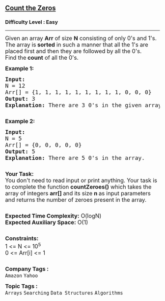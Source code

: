 <h2><a href="https://www.geeksforgeeks.org/problems/count-the-zeros2550/1?page=5&category%5B%5D=Arrays&sortBy=submissions">Count the Zeros</a></h2><h3>Difficulty Level : Easy</h3><hr><div class="problems_problem_content__Xm_eO"><p><span style="font-size: 18px;">Given an array <strong>Arr</strong> of size <strong>N</strong> consisting of only 0's and 1's. The array&nbsp;is<strong> sorted</strong> in such a manner that all the 1's are placed first and then they are&nbsp;followed by all the 0's. Find&nbsp;the<strong> count</strong> of all the 0's.</span></p>
<p><span style="font-size: 18px;"><strong>Example 1:</strong></span></p>
<pre><span style="font-size: 18px;"><strong>Input:
</strong>N = 12
Arr[] = {1, 1, 1, 1, 1, 1, 1, 1, 1,&nbsp;0, 0, 0}
<strong>Output:</strong> 3
<strong>Explanation:</strong> There are 3 0's in the given array.
</span></pre>
<p><br><span style="font-size: 18px;"><strong>Example 2:</strong></span></p>
<pre><span style="font-size: 18px;"><strong>Input:
</strong>N = 5
Arr[] = {0, 0, 0, 0, 0}
<strong>Output:</strong> 5
<strong>Explanation:</strong>&nbsp;There are 5 0's in the array.</span></pre>
<p><br><span style="font-size: 18px;"><strong>Your Task:</strong><br>You don't need to read input or print anything. Your task is to complete the function&nbsp;<strong>countZeroes()</strong>&nbsp;which takes the array of integers&nbsp;<strong>arr[]&nbsp;</strong>and its size&nbsp;<strong>n&nbsp;</strong>as input parameters and returns the number of zeroes present in the array.</span></p>
<p><br><span style="font-size: 18px;"><strong>Expected Time Complexity:</strong>&nbsp;O(logN)<br><strong>Expected Auxiliary Space:</strong>&nbsp;O(1)</span></p>
<p><br><span style="font-size: 18px;"><strong>Constraints:</strong><br>1 &lt;= N &lt;= 10<sup>5</sup><br>0 &lt;= Arr[i] &lt;= 1</span><br>&nbsp;</p></div><p><span style=font-size:18px><strong>Company Tags : </strong><br><code>Amazon</code>&nbsp;<code>Yahoo</code>&nbsp;<br><p><span style=font-size:18px><strong>Topic Tags : </strong><br><code>Arrays</code>&nbsp;<code>Searching</code>&nbsp;<code>Data Structures</code>&nbsp;<code>Algorithms</code>&nbsp;
